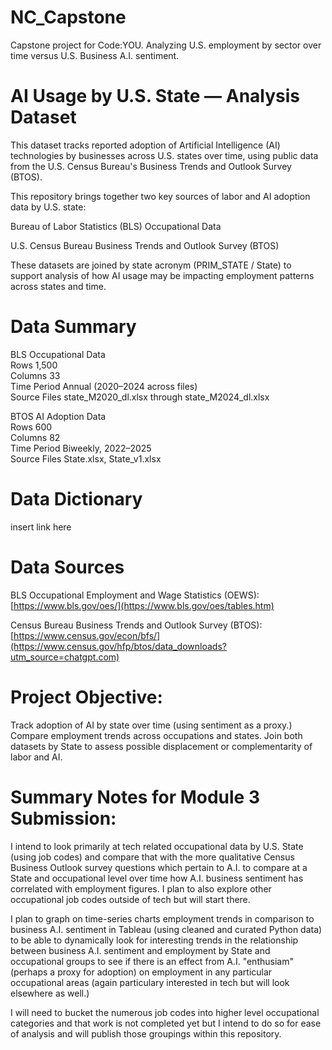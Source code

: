 # NC_Capstone
Capstone project for Code:YOU. Analyzing U.S. employment by sector over time versus U.S. Business A.I. sentiment. 

# AI Usage by U.S. State — Analysis Dataset

This dataset tracks reported adoption of Artificial Intelligence (AI) technologies by businesses across U.S. states over time, using public data from the U.S. Census Bureau's Business Trends and Outlook Survey (BTOS).

This repository brings together two key sources of labor and AI adoption data by U.S. state:

Bureau of Labor Statistics (BLS) Occupational Data

U.S. Census Bureau Business Trends and Outlook Survey (BTOS)

These datasets are joined by state acronym (PRIM_STATE / State) to support analysis of how AI usage may be impacting employment patterns across states and time.

# Data Summary
BLS Occupational Data  
Rows	1,500  
Columns	33  
Time Period	Annual (2020–2024 across files)  
Source Files	state_M2020_dl.xlsx through state_M2024_dl.xlsx

BTOS AI Adoption Data  
Rows	600    
Columns	82  
Time Period	Biweekly, 2022–2025  
Source Files	State.xlsx, State_v1.xlsx

# Data Dictionary
insert link here


# Data Sources
BLS Occupational Employment and Wage Statistics (OEWS):
[https://www.bls.gov/oes/](https://www.bls.gov/oes/tables.htm)

Census Bureau Business Trends and Outlook Survey (BTOS):
[https://www.census.gov/econ/bfs/](https://www.census.gov/hfp/btos/data_downloads?utm_source=chatgpt.com)


# Project Objective:
Track adoption of AI by state over time (using sentiment as a proxy.) 
Compare employment trends across occupations and states.
Join both datasets by State to assess possible displacement or complementarity of labor and AI.

# Summary Notes for Module 3 Submission:

I intend to look primarily at tech related occupational data by U.S. State (using job codes) and compare that with the more qualitative Census Business Outlook survey questions which pertain to A.I. to compare at a State and occupational level over time how A.I. business sentiment has correlated with employment figures. I plan to also explore other occupational job codes outside of tech but will start there. 

I plan to graph on time-series charts employment trends in comparison to business A.I. sentiment in Tableau (using cleaned and curated Python data) to be able to dynamically look for interesting trends in the relationship between business A.I. sentiment and employment by State and occupational groups to see if there is an effect from A.I. "enthusiam" (perhaps a proxy for adoption) on employment in any particular occupational areas (again particulary interested in tech but will look elsewhere as well.)

I will need to bucket the numerous job codes into higher level occupational categories and that work is not completed yet but I intend to do so for ease of analysis and will publish those groupings within this repository. 


